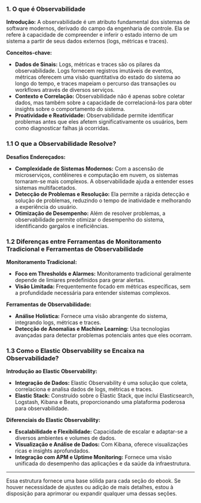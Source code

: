 ### 1. O que é Observabilidade

**Introdução:** 
A observabilidade é um atributo fundamental dos sistemas de software modernos, derivado do campo da engenharia de controle. Ela se refere à capacidade de compreender e inferir o estado interno de um sistema a partir de seus dados externos (logs, métricas e traces).

**Conceitos-chave:**
- **Dados de Sinais:** Logs, métricas e traces são os pilares da observabilidade. Logs fornecem registros imutáveis ​​de eventos, métricas oferecem uma visão quantitativa do estado do sistema ao longo do tempo, e traces mapeiam o percurso das transações ou workflows através de diversos serviços.
- **Contexto e Correlação:** Observabilidade não é apenas sobre coletar dados, mas também sobre a capacidade de correlacioná-los para obter insights sobre o comportamento do sistema.
- **Proatividade e Reatividade:** Observabilidade permite identificar problemas antes que eles afetem significativamente os usuários, bem como diagnosticar falhas já ocorridas.

### 1.1 O que a Observabilidade Resolve?

**Desafios Endereçados:**
- **Complexidade de Sistemas Modernos:** Com a ascensão de microserviços, contêineres e computação em nuvem, os sistemas tornaram-se mais complexos. A observabilidade ajuda a entender esses sistemas multifacetados.
- **Detecção de Problemas e Resolução:** Ela permite a rápida detecção e solução de problemas, reduzindo o tempo de inatividade e melhorando a experiência do usuário.
- **Otimização de Desempenho:** Além de resolver problemas, a observabilidade permite otimizar o desempenho do sistema, identificando gargalos e ineficiências.

### 1.2 Diferenças entre Ferramentas de Monitoramento Tradicional e Ferramentas de Observabilidade

**Monitoramento Tradicional:**
- **Foco em Thresholds e Alarmes:** Monitoramento tradicional geralmente depende de limiares predefinidos para gerar alertas.
- **Visão Limitada:** Frequentemente focado em métricas específicas, sem a profundidade necessária para entender sistemas complexos.

**Ferramentas de Observabilidade:**
- **Análise Holística:** Fornece uma visão abrangente do sistema, integrando logs, métricas e traces.
- **Detecção de Anomalias e Machine Learning:** Usa tecnologias avançadas para detectar problemas potenciais antes que eles ocorram.

### 1.3 Como o Elastic Observability se Encaixa na Observabilidade?

**Introdução ao Elastic Observability:**
- **Integração de Dados:** Elastic Observability é uma solução que coleta, correlaciona e analisa dados de logs, métricas e traces.
- **Elastic Stack:** Construído sobre o Elastic Stack, que inclui Elasticsearch, Logstash, Kibana e Beats, proporcionando uma plataforma poderosa para observabilidade.

**Diferenciais do Elastic Observability:**
- **Escalabilidade e Flexibilidade:** Capacidade de escalar e adaptar-se a diversos ambientes e volumes de dados.
- **Visualização e Análise de Dados:** Com Kibana, oferece visualizações ricas e insights aprofundados.
- **Integração com APM e Uptime Monitoring:** Fornece uma visão unificada do desempenho das aplicações e da saúde da infraestrutura.

---

Essa estrutura fornece uma base sólida para cada seção do ebook. Se houver necessidade de ajustes ou adição de mais detalhes, estou à disposição para aprimorar ou expandir qualquer uma dessas seções.
